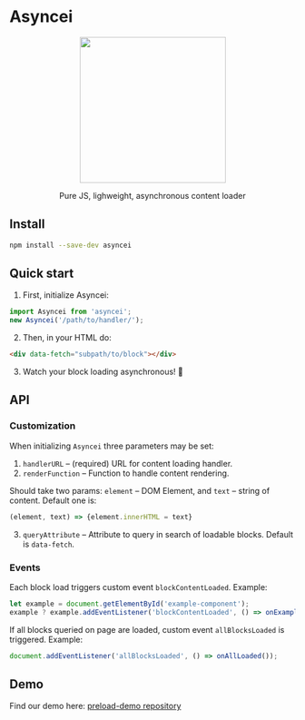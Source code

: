 # Asyncei

<p align="center">
    <img height="257" src="https://svgshare.com/i/86T.svg">
    <p align="center">Pure JS, lighweight, asynchronous content loader</p>
</p>

## Install

```sh
npm install --save-dev asyncei
```

## Quick start

1. First, initialize Asyncei:

```javascript
import Asyncei from 'asyncei';
new Asyncei('/path/to/handler/');
```

2. Then, in your HTML do: 

```html
<div data-fetch="subpath/to/block"></div>
```

3. Watch your block loading asynchronous! 🎉

## API
### Customization

When initializing `Asyncei` three parameters may be set:

1. `handlerURL` – (required) URL for content loading handler.
2. `renderFunction` – Function to handle content rendering. 

Should take two params: `element` – DOM Element, and `text` – string of content. Default one is:

```javascript
(element, text) => {element.innerHTML = text}
```

3. `queryAttribute` – Attribute to query in search of loadable blocks. Default is `data-fetch`.

### Events

Each block load triggers custom event `blockContentLoaded`. Example:

```javascript
let example = document.getElementById('example-component');
example ? example.addEventListener('blockContentLoaded', () => onExampleLoad()) : null;
```

If all blocks queried on page are loaded, custom event `allBlocksLoaded` is triggered. Example:

```javascript
document.addEventListener('allBlocksLoaded', () => onAllLoaded());
```

## Demo

Find our demo here: [preload-demo repository](https://github.com/alfredsgenkins/preload-demo)
